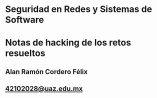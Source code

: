 # Seguridad en Redes y Sistemas de Software
# Notas de hacking de los retos resueltos

## Alan Ramón Cordero Félix
## 42102028@uaz.edu.mx